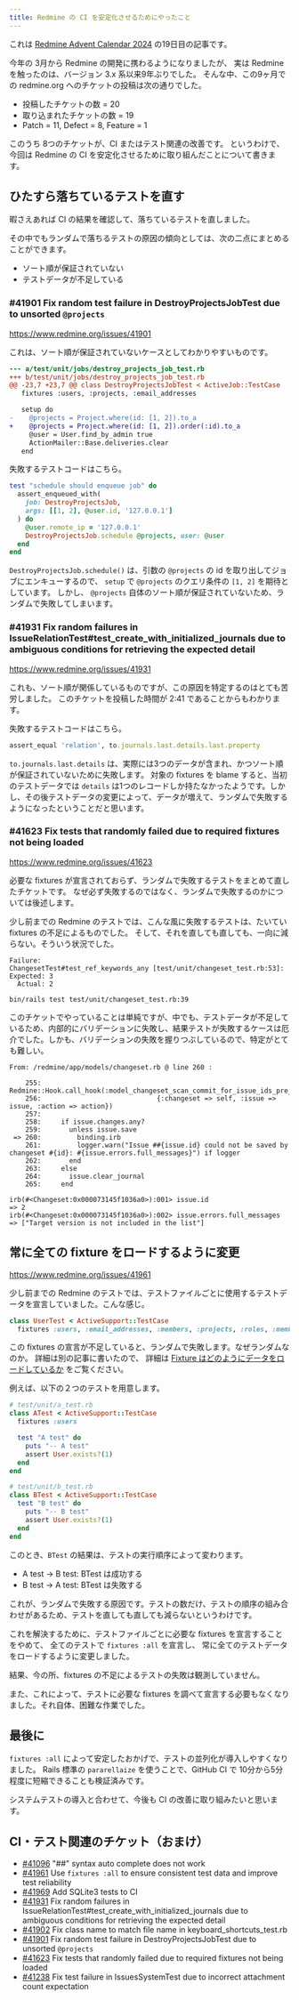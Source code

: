 ```yaml
---
title: Redmine の CI を安定化させるためにやったこと
---
```


これは [Redmine Advent Calendar 2024](https://adventar.org/calendars/10311) の19日目の記事です。

今年の 3月から Redmine の開発に携わるようになりましたが、 実は Redmine を触ったのは、バージョン 3.x 系以来9年ぶりでした。
そんな中、この9ヶ月での redmine.org へのチケットの投稿は次の通りでした。

* 投稿したチケットの数 = 20
* 取り込まれたチケットの数 = 19
* Patch = 11, Defect = 8, Feature = 1

このうち 8つのチケットが、CI またはテスト関連の改善です。
というわけで、今回は Redmine の CI を安定化させるために取り組んだことについて書きます。

## ひたすら落ちているテストを直す

暇さえあれば CI の結果を確認して、落ちているテストを直しました。

その中でもランダムで落ちるテストの原因の傾向としては、次の二点にまとめることができます。

* ソート順が保証されていない
* テストデータが不足している

### #41901 Fix random test failure in DestroyProjectsJobTest due to unsorted `@projects`

https://www.redmine.org/issues/41901

これは、ソート順が保証されていないケースとしてわかりやすいものです。

```diff
--- a/test/unit/jobs/destroy_projects_job_test.rb
+++ b/test/unit/jobs/destroy_projects_job_test.rb
@@ -23,7 +23,7 @@ class DestroyProjectsJobTest < ActiveJob::TestCase
   fixtures :users, :projects, :email_addresses

   setup do
-    @projects = Project.where(id: [1, 2]).to_a
+    @projects = Project.where(id: [1, 2]).order(:id).to_a
     @user = User.find_by_admin true
     ActionMailer::Base.deliveries.clear
   end
```

失敗するテストコードはこちら。

```ruby
test "schedule should enqueue job" do
  assert_enqueued_with(
    job: DestroyProjectsJob,
    args: [[1, 2], @user.id, '127.0.0.1']
  ) do
    @user.remote_ip = '127.0.0.1'
    DestroyProjectsJob.schedule @projects, user: @user
  end
end
```

`DestroyProjectsJob.schedule()` は、引数の `@projects` の id を取り出してジョブにエンキューするので、
`setup` で `@projects` のクエリ条件の `[1, 2]` を期待としています。
しかし、 `@projects` 自体のソート順が保証されていないため、ランダムで失敗してしまいます。

### #41931 Fix random failures in IssueRelationTest#test_create_with_initialized_journals due to ambiguous conditions for retrieving the expected detail

https://www.redmine.org/issues/41931

これも、ソート順が関係しているものですが、この原因を特定するのはとても苦労しました。
このチケットを投稿した時間が 2:41 であることからもわかります。

失敗するテストコードはこちら。

```ruby
assert_equal 'relation', to.journals.last.details.last.property
```

`to.journals.last.details` は、実際には3つのデータが含まれ、かつソート順が保証されていないために失敗します。
対象の fixtures を blame すると、当初のテストデータでは `details` は1つのレコードしか持たなかったようです。しかし、その後テストデータの変更によって、データが増えて、ランダムで失敗するようになったということだと思います。

### #41623 Fix tests that randomly failed due to required fixtures not being loaded

https://www.redmine.org/issues/41623

必要な fixtures が宣言されておらず、ランダムで失敗するテストをまとめて直したチケットです。
なぜ必ず失敗するのではなく、ランダムで失敗するのかについては後述します。

少し前までの Redmine のテストでは、こんな風に失敗するテストは、たいてい fixtures の不足によるものでした。
そして、それを直しても直しても、一向に減らない。そういう状況でした。

```
Failure:
ChangesetTest#test_ref_keywords_any [test/unit/changeset_test.rb:53]:
Expected: 3
  Actual: 2

bin/rails test test/unit/changeset_test.rb:39
```

このチケットでやっていることは単純ですが、中でも、テストデータが不足しているため、内部的にバリデーションに失敗し、結果テストが失敗するケースは厄介でした。しかも、バリデーションの失敗を握りつぶしているので、特定がとても難しい。

```
From: /redmine/app/models/changeset.rb @ line 260 :

    255: Redmine::Hook.call_hook(:model_changeset_scan_commit_for_issue_ids_pre_issue_update,
    256:                             {:changeset => self, :issue => issue, :action => action})
    257:
    258:     if issue.changes.any?
    259:       unless issue.save
 => 260:         binding.irb
    261:         logger.warn("Issue ##{issue.id} could not be saved by changeset #{id}: #{issue.errors.full_messages}") if logger
    262:       end
    263:     else
    264:       issue.clear_journal
    265:     end

irb(#<Changeset:0x000073145f1036a0>):001> issue.id
=> 2
irb(#<Changeset:0x000073145f1036a0>):002> issue.errors.full_messages
=> ["Target version is not included in the list"]
```

## 常に全ての fixture をロードするように変更

https://www.redmine.org/issues/41961

少し前までの Redmine のテストでは、テストファイルごとに使用するテストデータを宣言していました。こんな感じ。

```ruby
class UserTest < ActiveSupport::TestCase
  fixtures :users, :email_addresses, :members, :projects, :roles, :member_roles, :auth_sources, (snip)
```

この fixtures の宣言が不足していると、ランダムで失敗します。なぜランダムなのか。
詳細は別の記事に書いたので、 詳細は [Fixture はどのようにデータをロードしているか](https://hidakatsuya.dev/2024/12/09/how-the-fixtures-work.html) をご覧ください。

例えば、以下の２つのテストを用意します。

```ruby
# test/unit/a_test.rb
class ATest < ActiveSupport::TestCase
  fixtures :users

  test "A test" do
    puts "-- A test"
    assert User.exists?(1)
  end
end

# test/unit/b_test.rb
class BTest < ActiveSupport::TestCase
  test "B test" do
    puts "-- B test"
    assert User.exists?(1)
  end
end
```

このとき、`BTest` の結果は、テストの実行順序によって変わります。

* A test -> B test: BTest は成功する
* B test -> A test: BTest は失敗する

これが、ランダムで失敗する原因です。テストの数だけ、テストの順序の組み合わせがあるため、テストを直しても直しても減らないというわけです。

これを解決するために、テストファイルごとに必要な fixtures を宣言することをやめて、 全てのテストで `fixtures :all` を宣言し、
常に全てのテストデータをロードするように変更しました。

結果、今の所、fixtures の不足によるテストの失敗は観測していません。

また、これによって、テストに必要な fixtures を調べて宣言する必要もなくなりました。それ自体、困難な作業でした。

## 最後に

`fixtures :all` によって安定したおかげで、テストの並列化が導入しやすくなりました。
Rails 標準の `pararellaize` を使うことで、GitHub CI で 10分から5分程度に短縮できることも検証済みです。

システムテストの導入と合わせて、今後も CI の改善に取り組みたいと思います。

## CI・テスト関連のチケット（おまけ）

* [#41096](https://www.redmine.org/issues/41096) "##" syntax auto complete does not work
* [#41961](https://www.redmine.org/issues/41961) Use `fixtures :all` to ensure consistent test data and improve test reliability
* [#41969](https://www.redmine.org/issues/41969) Add SQLite3 tests to CI
* [#41931](https://www.redmine.org/issues/41931) Fix random failures in IssueRelationTest#test_create_with_initialized_journals due to ambiguous conditions for retrieving the expected detail
* [#41902](https://www.redmine.org/issues/41902) Fix class name to match file name in keyboard_shortcuts_test.rb
* [#41901](https://www.redmine.org/issues/41901) Fix random test failure in DestroyProjectsJobTest due to unsorted `@projects`
* [#41623](https://www.redmine.org/issues/41623) Fix tests that randomly failed due to required fixtures not being loaded
* [#41238](https://www.redmine.org/issues/41238) Fix test failure in IssuesSystemTest due to incorrect attachment count expectation

